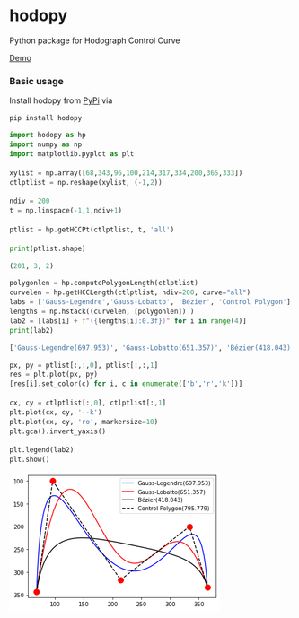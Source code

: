# hodopy
Python package for Hodograph Control Curve

<a href="https://shkwonmtl.github.io/hello-world/hodopoly/hodopoly.html"> Demo </a>

### Basic usage

Install hodopy from [PyPi](https://pypi.org/project/hodopy) via

```
pip install hodopy
```



```python
import hodopy as hp
import numpy as np
import matplotlib.pyplot as plt

xylist = np.array([68,343,96,100,214,317,334,200,365,333])
ctlptlist = np.reshape(xylist, (-1,2))

ndiv = 200
t = np.linspace(-1,1,ndiv+1)

ptlist = hp.getHCCPt(ctlptlist, t, 'all')    

print(ptlist.shape)
```

```python
(201, 3, 2)
```

```python
polygonlen = hp.computePolygonLength(ctlptlist)
curvelen = hp.getHCCLength(ctlptlist, ndiv=200, curve="all")
labs = ['Gauss-Legendre','Gauss-Lobatto', 'Bézier', 'Control Polygon']
lengths = np.hstack((curvelen, [polygonlen]) )
lab2 = [labs[i] + f"({lengths[i]:0.3f})" for i in range(4)]
print(lab2)
```

```python
['Gauss-Legendre(697.953)', 'Gauss-Lobatto(651.357)', 'Bézier(418.043)', 'Control Polygon(795.779)']
```

```python
px, py = ptlist[:,:,0], ptlist[:,:,1]
res = plt.plot(px, py)
[res[i].set_color(c) for i, c in enumerate(['b','r','k'])]

cx, cy = ctlptlist[:,0], ctlptlist[:,1]
plt.plot(cx, cy, '--k')
plt.plot(cx, cy, 'ro', markersize=10)
plt.gca().invert_yaxis()

plt.legend(lab2)
plt.show()
```
   
![example01.png](https://raw.githubusercontent.com/shkwonmtl/hodopy/3752ddb85b39199f69e7e302b4c6b407f999e48e/docs/images/example01.png)
